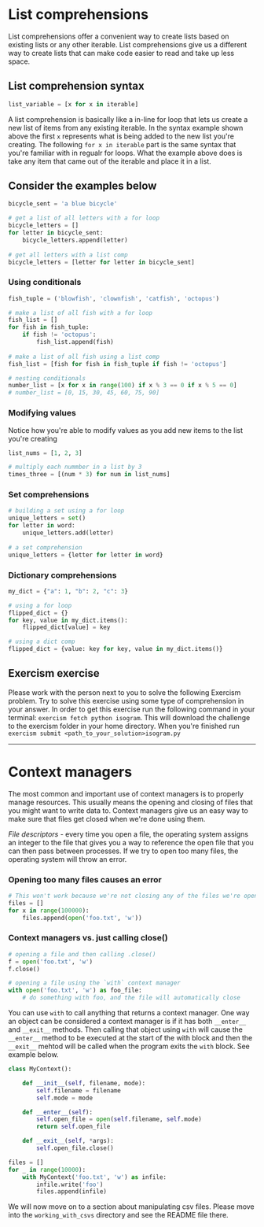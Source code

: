 # List comprehensions
List comprehensions offer a convenient way to create lists based on existing lists or any other iterable. List comprehensions give us a different way to create lists that can make code easier to read and take up less space.

## List comprehension syntax

```Python
list_variable = [x for x in iterable]
```

A list comprehension is basically like a in-line for loop that lets us create a new list of items from any existing iterable. In the syntax example shown above the first `x` represents what is being added to the new list you're creating. The following `for x in iterable` part is the same syntax that you're familiar with in regualr for loops. What the example above does is take any item that came out of the iterable and place it in a list.

## Consider the examples below

```Python 
bicycle_sent = 'a blue bicycle'

# get a list of all letters with a for loop
bicycle_letters = []
for letter in bicycle_sent:
    bicycle_letters.append(letter)
    
# get all letters with a list comp
bicycle_letters = [letter for letter in bicycle_sent]
```

### Using conditionals

```Python
fish_tuple = ('blowfish', 'clownfish', 'catfish', 'octopus')

# make a list of all fish with a for loop
fish_list = []
for fish in fish_tuple:
    if fish != 'octopus':
        fish_list.append(fish)
        
# make a list of all fish using a list comp
fish_list = [fish for fish in fish_tuple if fish != 'octopus']

# nesting conditionals
number_list = [x for x in range(100) if x % 3 == 0 if x % 5 == 0]
# number_list = [0, 15, 30, 45, 60, 75, 90]
```

### Modifying values
Notice how you're able to modify values as you add new items to the list you're creating
```Python
list_nums = [1, 2, 3]

# multiply each nummber in a list by 3
times_three = [(num * 3) for num in list_nums]
```

### Set comprehensions

```Python
# building a set using a for loop
unique_letters = set()
for letter in word:
    unique_letters.add(letter)
    
# a set comprehension
unique_letters = {letter for letter in word}
```

### Dictionary comprehensions
```Python
my_dict = {"a": 1, "b": 2, "c": 3}

# using a for loop
flipped_dict = {}
for key, value in my_dict.items():
    flipped_dict[value] = key

# using a dict comp
flipped_dict = {value: key for key, value in my_dict.items()} 
```

## Exercism exercise
Please work with the person next to you to solve the following Exercism problem. Try to solve this exercise using some type of comprehension in your answer.
In order to get this exercise run the following command in your terminal: `exercism fetch python isogram`. This will download the challenge to the exercism folder in your home directory. When you're finished run `exercism submit <path_to_your_solution>isogram.py`


-----------------------------------------------------------
# Context managers

The most common and important use of context managers is to properly manage resources. This usually means the opening and closing of files that you might want to write data to. Context managers give us an easy way to make sure that files get closed when we're done using them. 

*File descriptors* - every time you open a file, the operating system assigns an integer to the file that gives you a way to reference the open file that you can then pass between processes. If we try to open too many files, the operating system will throw an error.

### Opening too many files causes an error
```Python
# This won't work because we're not closing any of the files we're opening
files = []
for x in range(100000):
    files.append(open('foo.txt', 'w'))
```

### Context managers vs. just calling close()
```Python
# opening a file and then calling .close()
f = open('foo.txt', 'w')
f.close()

# opening a file using the `with` context manager
with open('foo.txt', 'w') as foo_file:
    # do something with foo, and the file will automatically close
```

You can use `with` to call anything that returns a context manager. One way an object can be considered a context manager is if it has both `__enter__` and `__exit__` methods. Then calling that object using `with` will cause the `__enter__` method to be executed at the start of the with block and then the `__exit__` mehtod will be called when the program exits the `with` block. See example below.

```Python
class MyContext():

    def __init__(self, filename, mode):
        self.filename = filename
        self.mode = mode

    def __enter__(self):
        self.open_file = open(self.filename, self.mode)
        return self.open_file

    def __exit__(self, *args):
        self.open_file.close()

files = []
for _ in range(10000):
    with MyContext('foo.txt', 'w') as infile:
        infile.write('foo')
        files.append(infile)
```

We will now move on to a section about manipulating csv files. Please move into the `working_with_csvs` directory and see the README file there. 

